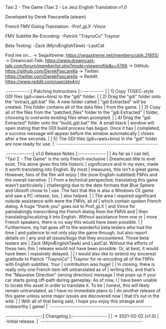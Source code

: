 Taxi 2 - The Game (Taxi 2 - Le Jeu)
English Translation v1.0

Developed by Derek Pascarella (ateam)

French FMV Dialog Translation:
  -Prof_gLX
  -Vince

FMV Subtitle Re-Encoding:
  -Patrick "TraynoCo" Traynor

Beta Testing:
  -Zack (MýnÆnglishTáwk)
  -LastCat

Find me on...
 -> SegaXtreme: https://segaxtreme.net/members/ubik.21655/
 -> Dreamcast-Talk: https://www.dreamcast-talk.com/forum/memberlist.php?mode=viewprofile&u=5766
 -> GitHub: https://github.com/DerekPascarella
 -> Twitter: https://twitter.com/DerekPascarella
 -> Reddit: https://www.reddit.com/user/ate4m/


.-----------::[ Patching Instructions ]::-----------
|
| 1) Copy TOSEC-style GDI files (gdi+raws+bins) to the "gdi" folder.
|
| 2) Drag the "gdi" folder onto the "extract_gdi.bat" file.  A new folder called
|    "gdi Extracted" will be created.  This folder contains all of the data files
|    from the game.
|
| 3) Copy all of the files from the "patched_files" folder to the "gdi Extracted"
|    folder, choosing to overwrite existing files when prompted.
|
| 4) Drag the "gdi Extracted" folder onto the "build_gdi.bat" file.  A small black
|    window will open stating that the GDI build process has begun.  Once it has
|    completed, a success message will appear before the window automatically
|    closes after a few seconds.
|
| 5) The GDI files (gdi+raws+bins) in the "gdi" folder are now ready for use.
|
`---------------------------------------------------


.------------::[ v1.0 Release Notes ]::-------------
|
| As far as I can tell, "Taxi 2 - The Game" is the only French-exclusive
| Dreamcast title to ever exist.  This alone gives this title historic
| significance and in my eyes, made it worth translating into English.  By most
| measures, this isn’t a great game.  However, fans of the film will enjoy
| the (now English-subtitled) FMVs and the overall narrative.
|
| From a technical perspective, translating this game wasn’t particularly
| challenging due to the data formats that Blue Sphere and Ubisoft chose to
| use.  The fact that this is also a Windows CE game and saw a PC release, too,
| also helped.
|
| The area I required significant outside assistance with were the FMVs, all of
| which contain spoken French dialog.  A huge "thank you" goes out to Prof_gLX
| and Vince for painstakingly transcribing the French dialog from the FMVs and
| then translating/localizing it into English.  Without assistance from one or
| more French speakers, there is no way this would have been possible.
|
| Furthermore, my hat goes off to the wonderful beta testers who had the time
| and patience to not only play the game through, but also report details on
| any and all issues/bugs that they encountered.  Those beta testers are
| Zack (MýnÆnglishTáwk) and LastCat.  Without the efforts of these two, this
| release would not have been possible.  Or, at best, it would have been
| massively delayed.
|
| I would also like to extend my sincerest gratitude to Patrick "TraynoCo"
| Traynor for re-encoding all of the FMVs with English subtitles.  Your
| contribution was huge!
|
| In closing, there is really only one French item left untranslated as of
| writing this, and that’s the "Mauvaise Direction" (wrong direction) message
| that pops up if your car starts going off-path during gameplay.  As of now, I
| have been unable to locate this asset in order to translate it.  To be
| honest, this will likely remain untranslated, as I have no immediate plans to
| do another release of this game unless some major issues are discovered now
| that it’s out in the wild.
|
| With all of that being said, I hope you enjoy this strange and noteworthy
| game!
|
`---------------------------------------------------


.-----------------::[ Changelog ]::-----------------
|
| -> 2021-02-02 (v1.0)
|      -Initial release.
|
`---------------------------------------------------
